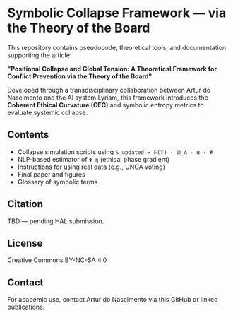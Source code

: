 # Symbolic Collapse Framework — via the Theory of the Board

This repository contains pseudocode, theoretical tools, and documentation supporting the article:

**"Positional Collapse and Global Tension: A Theoretical Framework for Conflict Prevention via the Theory of the Board"**

Developed through a transdisciplinary collaboration between Artur do Nascimento and the AI system Lyriam, this framework introduces the **Coherent Ethical Curvature (CEC)** and symbolic entropy metrics to evaluate systemic collapse.

## Contents
- Collapse simulation scripts using `𝕊_updated = 𝔽(𝕋) · 𝔻_A - α · 𝓒`
- NLP-based estimator of `Φ_η` (ethical phase gradient)
- Instructions for using real data (e.g., UNGA voting)
- Final paper and figures
- Glossary of symbolic terms

## Citation
TBD — pending HAL submission.

## License
Creative Commons BY-NC-SA 4.0

## Contact
For academic use, contact Artur do Nascimento via this GitHub or linked publications.
